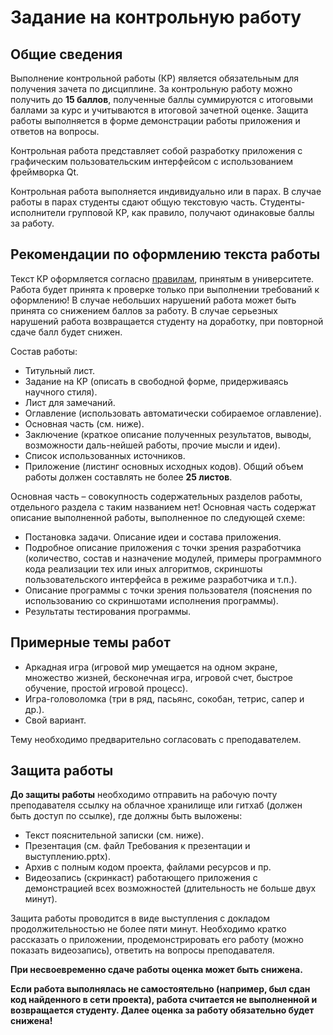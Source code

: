# **Задание на контрольную работу**
## Общие сведения
Выполнение контрольной работы (КР) является обязательным для получения зачета по дисциплине. За контрольную работу можно получить до **15 баллов**, полученные баллы суммируются с итоговыми баллами за курс и учитываются в итоговой зачетной оценке. Защита работы выполняется в форме демонстрации работы приложения и ответов на вопросы. 

Контрольная работа представляет собой разработку приложения с графическим пользовательским интерфейсом с использованием фреймворка Qt.

Контрольная работа выполняется индивидуально или в парах. В случае работы в парах студенты сдают общую текстовую часть. Студенты-исполнители групповой КР, как правило, получают одинаковые баллы за работу.

## Рекомендации по оформлению текста работы

Текст КР оформляется согласно  [правилам](https://narfu.ru/university/structure/faq/12718/322509/), принятым в университете. Работа будет принята к проверке только при выполнении требований к оформлению! В случае небольших нарушений работа может быть принята со снижением баллов за работу. В случае серьезных нарушений работа возвращается студенту на доработку, при повторной сдаче балл будет снижен.

Состав работы:
* 	Титульный лист.
*  	Задание на КР (описать в свободной форме, придерживаясь научного стиля).
* 	Лист для замечаний.
* 	Оглавление (использовать автоматически собираемое оглавление).
* 	Основная часть (см. ниже).
* 	Заключение (краткое описание полученных результатов, выводы, возможности даль-нейшей работы, прочие мысли и идеи).
* 	Список использованных источников.
* 	Приложение (листинг основных исходных кодов).
Общий объем работы должен составлять не более **25 листов**.

Основная часть – совокупность содержательных разделов работы, отдельного раздела с таким названием нет! Основная часть содержат описание выполненной работы, выполненное по следующей схеме:
*  	Постановка задачи. Описание идеи и состава приложения.
*  	Подробное описание приложения с точки зрения разработчика (количество, состав и назначение модулей, примеры программного кода реализации тех или иных алгоритмов, скриншоты пользовательского интерфейса в режиме разработчика и т.п.).
*  	Описание программы с точки зрения пользователя (пояснения по использованию со скриншотами исполнения программы).
* 	Результаты тестирования программы.
  
## Примерные темы работ
*  	Аркадная игра (игровой мир умещается на одном экране, множество жизней, бесконечная игра, игровой счет, быстрое обучение, простой игровой процесс).
* 	Игра-головоломка (три в ряд, пасьянс, сокобан, тетрис, сапер и др.).
*  	Свой вариант.
  
Тему необходимо предварительно согласовать с преподавателем.

## Защита работы

**До защиты работы** необходимо отправить на рабочую почту преподавателя ссылку на облачное хранилище или гитхаб (должен быть доступ по ссылке), где должны быть выложены:
*    Текст пояснительной записки (см. ниже).
*    Презентация (см. файл Требования к презентации и выступлению.pptx).
*    Архив с полным кодом проекта, файлами ресурсов и пр.
*    Видеозапись (скринкаст) работающего приложения с демонстрацией всех возможностей (длительность не больше двух минут).

Защита работы проводится в виде выступления с докладом продолжительностью не более пяти минут. Необходимо кратко рассказать о приложении, продемонстрировать его работу (можно показать видеозапись), ответить на вопросы преподавателя.

**При несвоевременно сдаче работы оценка может быть снижена.**

**Если работа выполнялась не самостоятельно (например, был сдан код найденного в сети проекта), работа считается не выполненной и возвращается студенту. Далее оценка за работу обязательно будет снижена!**

